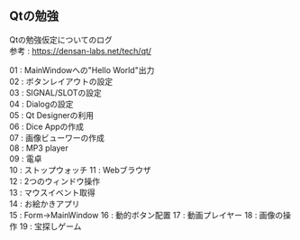 ## Qtの勉強
Qtの勉強仮定についてのログ  
参考 : https://densan-labs.net/tech/qt/

01 : MainWindowへの"Hello World"出力  
02 : ボタンレイアウトの設定  
03 : SIGNAL/SLOTの設定  
04 : Dialogの設定   
05 : Qt Designerの利用  
06 : Dice Appの作成  
07 : 画像ビューワーの作成  
08 : MP3 player  
09 : 電卓  
10 : ストップウォッチ
11 : Webブラウザ  
12 : 2つのウィンドウ操作  
13 : マウスイベント取得  
14 : お絵かきアプリ  
15 : Form->MainWindow 
16 : 動的ボタン配置
17 : 動画プレイヤー
18 : 画像の操作
19 : 宝探しゲーム
